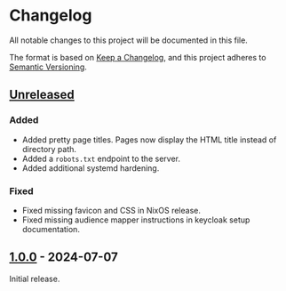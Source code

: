 # Changelog

All notable changes to this project will be documented in this file.

The format is based on [Keep a Changelog](https://keepachangelog.com/en/1.1.0/),
and this project adheres to [Semantic Versioning](https://semver.org/spec/v2.0.0.html).

## [Unreleased]
### Added
* Added pretty page titles. Pages now display the HTML title instead of directory path.
* Added a `robots.txt` endpoint to the server.
* Added additional systemd hardening.

### Fixed
* Fixed missing favicon and CSS in NixOS release.
* Fixed missing audience mapper instructions in keycloak setup documentation.

## [1.0.0] - 2024-07-07

Initial release.

[unreleased]: https://github.com/newAM/oidc_pages/releases/v1.0.0...HEAD
[1.0.0]: https://github.com/newAM/oidc_pages/releases/tag/v1.0.0
